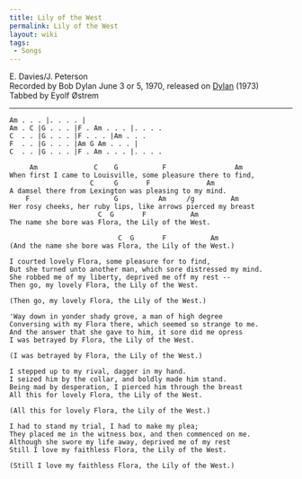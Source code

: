 ```yaml
---
title: Lily of the West
permalink: Lily of the West
layout: wiki
tags:
 - Songs
---
```


E. Davies/J. Peterson  
Recorded by Bob Dylan June 3 or 5, 1970, released on
[Dylan](/wiki/Dylan "wikilink") (1973)  
Tabbed by Eyolf Østrem

* * * * *

    Am . . . |. . . . |
    Am . C |G . . . |F . Am . . . |. . . .
    C  . . |G . . . |F . . . |Am . . .
    F  . . |G . . . |Am G Am . . . |
    C  . . |G . . . |F . Am . . . |. . . .

         Am              C    G           F                 Am
    When first I came to Louisville, some pleasure there to find,
                        C     G       F              Am
    A damsel there from Lexington was pleasing to my mind.
        F                     G          Am     /g         Am
    Her rosy cheeks, her ruby lips, like arrows pierced my breast
                          C  G       F           Am
    The name she bore was Flora, the Lily of the West.

                               C  G       F           Am
    (And the name she bore was Flora, the Lily of the West.)

    I courted lovely Flora, some pleasure for to find,
    But she turned unto another man, which sore distressed my mind.
    She robbed me of my liberty, deprived me off my rest --
    Then go, my lovely Flora, the Lily of the West.

    (Then go, my lovely Flora, the Lily of the West.)

    'Way down in yonder shady grove, a man of high degree
    Conversing with my Flora there, which seemed so strange to me.
    And the answer that she gave to him, it sore did me opress
    I was betrayed by Flora, the Lily of the West.

    (I was betrayed by Flora, the Lily of the West.)

    I stepped up to my rival, dagger in my hand.
    I seized him by the collar, and boldly made him stand.
    Being mad by desperation, I pierced him through the breast
    All this for lovely Flora, the Lily of the West.

    (All this for lovely Flora, the Lily of the West.)

    I had to stand my trial, I had to make my plea;
    They placed me in the witness box, and then commenced on me.
    Although she swore my life away, deprived me of my rest
    Still I love my faithless Flora, the Lily of the West.

    (Still I love my faithless Flora, the Lily of the West.)
